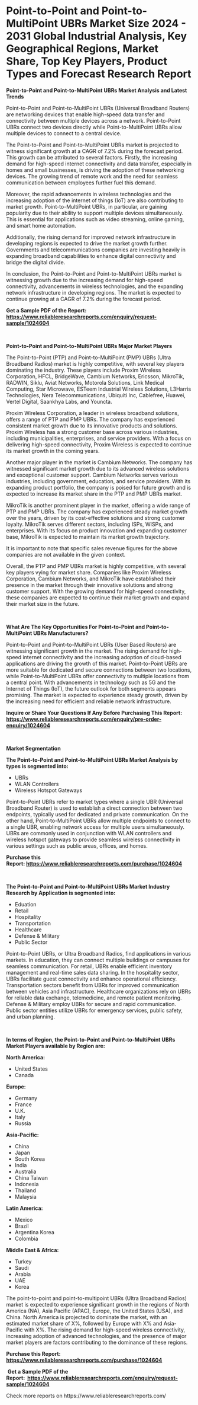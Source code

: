 <p><h1>Point-to-Point and Point-to-MultiPoint UBRs Market Size 2024 - 2031 Global Industrial Analysis, Key Geographical Regions, Market Share, Top Key Players, Product Types and Forecast Research Report</h1></p><p><strong>Point-to-Point and Point-to-MultiPoint UBRs Market Analysis and Latest Trends</strong></p>
<p><p>Point-to-Point and Point-to-MultiPoint UBRs (Universal Broadband Routers) are networking devices that enable high-speed data transfer and connectivity between multiple devices across a network. Point-to-Point UBRs connect two devices directly while Point-to-MultiPoint UBRs allow multiple devices to connect to a central device.</p><p>The Point-to-Point and Point-to-MultiPoint UBRs market is projected to witness significant growth at a CAGR of 7.2% during the forecast period. This growth can be attributed to several factors. Firstly, the increasing demand for high-speed internet connectivity and data transfer, especially in homes and small businesses, is driving the adoption of these networking devices. The growing trend of remote work and the need for seamless communication between employees further fuel this demand.</p><p>Moreover, the rapid advancements in wireless technologies and the increasing adoption of the internet of things (IoT) are also contributing to market growth. Point-to-MultiPoint UBRs, in particular, are gaining popularity due to their ability to support multiple devices simultaneously. This is essential for applications such as video streaming, online gaming, and smart home automation.</p><p>Additionally, the rising demand for improved network infrastructure in developing regions is expected to drive the market growth further. Governments and telecommunications companies are investing heavily in expanding broadband capabilities to enhance digital connectivity and bridge the digital divide.</p><p>In conclusion, the Point-to-Point and Point-to-MultiPoint UBRs market is witnessing growth due to the increasing demand for high-speed connectivity, advancements in wireless technologies, and the expanding network infrastructure in developing regions. The market is expected to continue growing at a CAGR of 7.2% during the forecast period.</p></p>
<p><strong>Get a Sample PDF of the Report:&nbsp; <a href="https://www.reliableresearchreports.com/enquiry/request-sample/1024604">https://www.reliableresearchreports.com/enquiry/request-sample/1024604</a></strong></p>
<p>&nbsp;</p>
<p><strong>Point-to-Point and Point-to-MultiPoint UBRs Major Market Players</strong></p>
<p><p>The Point-to-Point (PTP) and Point-to-MultiPoint (PMP) UBRs (Ultra Broadband Radios) market is highly competitive, with several key players dominating the industry. These players include Proxim Wireless Corporation, HFCL, BridgeWave, Cambium Networks, Ericsson, MikroTik, RADWIN, Siklu, Aviat Networks, Motorola Solutions, Link Medical Computing, Star Microwave, ESTeem Industrial Wireless Solutions, L3Harris Technologies, Nera Telecommunications, Ubiquiti Inc, Cablefree, Huawei, Vertel Digital, Saankhya Labs, and Youncta.</p><p>Proxim Wireless Corporation, a leader in wireless broadband solutions, offers a range of PTP and PMP UBRs. The company has experienced consistent market growth due to its innovative products and solutions. Proxim Wireless has a strong customer base across various industries, including municipalities, enterprises, and service providers. With a focus on delivering high-speed connectivity, Proxim Wireless is expected to continue its market growth in the coming years.</p><p>Another major player in the market is Cambium Networks. The company has witnessed significant market growth due to its advanced wireless solutions and exceptional customer support. Cambium Networks serves various industries, including government, education, and service providers. With its expanding product portfolio, the company is poised for future growth and is expected to increase its market share in the PTP and PMP UBRs market.</p><p>MikroTik is another prominent player in the market, offering a wide range of PTP and PMP UBRs. The company has experienced steady market growth over the years, driven by its cost-effective solutions and strong customer loyalty. MikroTik serves different sectors, including ISPs, WISPs, and enterprises. With its focus on product innovation and expanding customer base, MikroTik is expected to maintain its market growth trajectory.</p><p>It is important to note that specific sales revenue figures for the above companies are not available in the given context.</p><p>Overall, the PTP and PMP UBRs market is highly competitive, with several key players vying for market share. Companies like Proxim Wireless Corporation, Cambium Networks, and MikroTik have established their presence in the market through their innovative solutions and strong customer support. With the growing demand for high-speed connectivity, these companies are expected to continue their market growth and expand their market size in the future.</p></p>
<p>&nbsp;</p>
<p><strong>What Are The Key Opportunities For Point-to-Point and Point-to-MultiPoint UBRs Manufacturers?</strong></p>
<p><p>Point-to-Point and Point-to-MultiPoint UBRs (User Based Routers) are witnessing significant growth in the market. The rising demand for high-speed internet connectivity and the increasing adoption of cloud-based applications are driving the growth of this market. Point-to-Point UBRs are more suitable for dedicated and secure connections between two locations, while Point-to-MultiPoint UBRs offer connectivity to multiple locations from a central point. With advancements in technology such as 5G and the Internet of Things (IoT), the future outlook for both segments appears promising. The market is expected to experience steady growth, driven by the increasing need for efficient and reliable network infrastructure.</p></p>
<p><strong>Inquire or Share Your Questions If Any Before Purchasing This Report: <a href="https://www.reliableresearchreports.com/enquiry/pre-order-enquiry/1024604">https://www.reliableresearchreports.com/enquiry/pre-order-enquiry/1024604</a></strong></p>
<p>&nbsp;</p>
<p><strong>Market Segmentation</strong></p>
<p><strong>The Point-to-Point and Point-to-MultiPoint UBRs Market Analysis by types is segmented into:</strong></p>
<p><ul><li>UBRs</li><li>WLAN Controllers</li><li>Wireless Hotspot Gateways</li></ul></p>
<p><p>Point-to-Point UBRs refer to market types where a single UBR (Universal Broadband Router) is used to establish a direct connection between two endpoints, typically used for dedicated and private communication. On the other hand, Point-to-MultiPoint UBRs allow multiple endpoints to connect to a single UBR, enabling network access for multiple users simultaneously. UBRs are commonly used in conjunction with WLAN controllers and wireless hotspot gateways to provide seamless wireless connectivity in various settings such as public areas, offices, and homes.</p></p>
<p><strong>Purchase this Report:&nbsp;<a href="https://www.reliableresearchreports.com/purchase/1024604">https://www.reliableresearchreports.com/purchase/1024604</a></strong></p>
<p>&nbsp;</p>
<p><strong>The Point-to-Point and Point-to-MultiPoint UBRs Market Industry Research by Application is segmented into:</strong></p>
<p><ul><li>Eduation</li><li>Retail</li><li>Hospitality</li><li>Transportation</li><li>Healthcare</li><li>Defense & Military</li><li>Public Sector</li></ul></p>
<p><p>Point-to-Point UBRs, or Ultra Broadband Radios, find applications in various markets. In education, they can connect multiple buildings or campuses for seamless communication. For retail, UBRs enable efficient inventory management and real-time sales data sharing. In the hospitality sector, UBRs facilitate guest connectivity and enhance operational efficiency. Transportation sectors benefit from UBRs for improved communication between vehicles and infrastructure. Healthcare organizations rely on UBRs for reliable data exchange, telemedicine, and remote patient monitoring. Defense & Military employ UBRs for secure and rapid communication. Public sector entities utilize UBRs for emergency services, public safety, and urban planning.</p></p>
<p>&nbsp;</p>
<p><strong>In terms of Region, the Point-to-Point and Point-to-MultiPoint UBRs Market Players available by Region are:</strong></p>
<p>
    <p> <strong> North America: </strong>
        <ul>
            <li>United States</li>
            <li>Canada</li>
        </ul>
        </p> 
    <p> <strong> Europe: </strong>
        <ul>
            <li>Germany</li>
            <li>France</li>
            <li>U.K.</li>
            <li>Italy</li>
            <li>Russia</li>
        </ul>
        </p> 
    <p> <strong> Asia-Pacific: </strong>
        <ul>
            <li>China</li>
            <li>Japan</li>
            <li>South Korea</li>
            <li>India</li>
            <li>Australia</li>
            <li>China Taiwan</li>
            <li>Indonesia</li>
            <li>Thailand</li>
            <li>Malaysia</li>
        </ul>
        </p> 
    <p> <strong> Latin America: </strong>
        <ul>
            <li>Mexico</li>
            <li>Brazil</li>
            <li>Argentina Korea</li>
            <li>Colombia</li>
        </ul>
        </p> 
    <p> <strong> Middle East & Africa: </strong>
        <ul>
            <li>Turkey</li>
            <li>Saudi</li>
            <li>Arabia</li>
            <li>UAE</li>
            <li>Korea</li>
        </ul>
    </p>
    </p>
<p><p>The point-to-point and point-to-multipoint UBRs (Ultra Broadband Radios) market is expected to experience significant growth in the regions of North America (NA), Asia Pacific (APAC), Europe, the United States (USA), and China. North America is projected to dominate the market, with an estimated market share of X%, followed by Europe with X% and Asia-Pacific with X%. The rising demand for high-speed wireless connectivity, increasing adoption of advanced technologies, and the presence of major market players are factors contributing to the dominance of these regions.</p></p>
<p><strong>Purchase this Report: <a href="https://www.reliableresearchreports.com/purchase/1024604">https://www.reliableresearchreports.com/purchase/1024604</a></strong></p>
<p>&nbsp;<strong>Get a Sample PDF of the Report:&nbsp;&nbsp;<a href="https://www.reliableresearchreports.com/enquiry/request-sample/1024604">https://www.reliableresearchreports.com/enquiry/request-sample/1024604</a></strong></p>
<p><strong></strong></p>
<p>Check more reports on https://www.reliableresearchreports.com/</p>